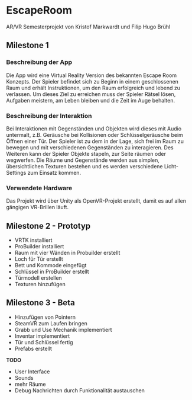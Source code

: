# EscapeRoom
AR/VR Semesterprojekt von Kristof Markwardt und Filip Hugo Brühl

## Milestone 1
### Beschreibung der App
Die App wird eine Virtual Reality Version des bekannten Escape Room Konzepts.
Der Spieler befindet sich zu Beginn in einem geschlossenen Raum und erhält
Instruktionen, um den Raum erfolgreich und lebend zu verlassen. Um dieses Ziel zu
erreichen muss der Spieler Rätsel lösen, Aufgaben meistern, am Leben bleiben und
die Zeit im Auge behalten.

### Beschreibung der Interaktion
Bei Interaktionen mit Gegenständen und Objekten wird dieses mit Audio untermalt,
z.B. Geräusche bei Kollisionen oder Schlüsselgeräusche beim Öffnen einer Tür.
Der Spieler ist zu dem in der Lage, sich frei im Raum zu bewegen und mit
verschiedenen Gegenständen zu interagieren. Des Weiteren kann der Spieler Objekte
stapeln, zur Seite räumen oder wegwerfen.
Die Räume und Gegenstände werden aus simplen, übersichtlichen Texturen bestehen
und es werden verschiedene Licht-Settings zum Einsatz kommen.

### Verwendete Hardware
Das Projekt wird über Unity als OpenVR-Projekt erstellt, damit es auf allen gängigen
VR-Brillen läuft.

## Milestone 2 - Prototyp
+ VRTK installiert
+ ProBuilder installiert
+ Raum mit vier Wänden in Probuilder erstellt
+ Loch für Tür erstellt
+ Bett und Kommode eingefügt
+ Schlüssel in ProBuilder erstellt
+ Türmodell erstellen
+ Texturen hinzufügen

## Milestone 3 - Beta
+ Hinzufügen von Pointern
+ SteamVR zum Laufen bringen
+ Grabb und Use Mechanik implementiert
+ Inventar implementiert
+ Tür und Schlüssel fertig
+ Prefabs erstellt


**TODO**
+ User Interface
+ Sounds
+ mehr Räume
+ Debug Nachrichten durch Funktionalität austauschen


